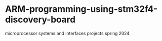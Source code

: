 # ARM-programming-using-stm32f4-discovery-board
microprocessor systems and interfaces projects spring 2024 
